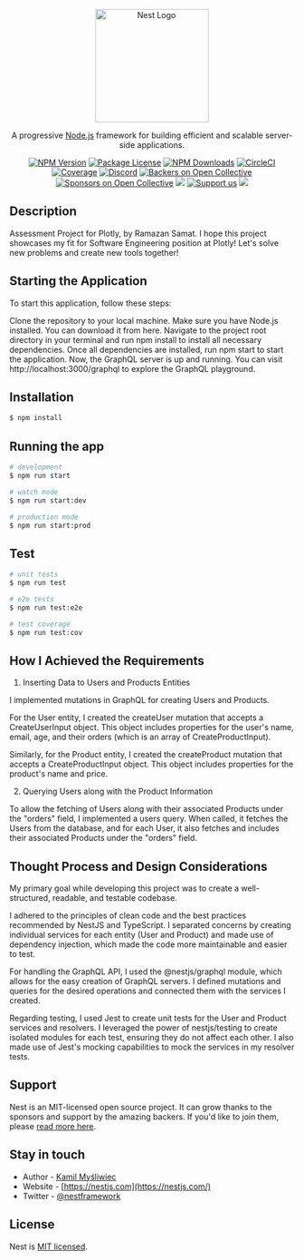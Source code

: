 <p align="center">
  <a href="http://nestjs.com/" target="blank"><img src="https://nestjs.com/img/logo-small.svg" width="200" alt="Nest Logo" /></a>
</p>

[circleci-image]: https://img.shields.io/circleci/build/github/nestjs/nest/master?token=abc123def456
[circleci-url]: https://circleci.com/gh/nestjs/nest

  <p align="center">A progressive <a href="http://nodejs.org" target="_blank">Node.js</a> framework for building efficient and scalable server-side applications.</p>
    <p align="center">
<a href="https://www.npmjs.com/~nestjscore" target="_blank"><img src="https://img.shields.io/npm/v/@nestjs/core.svg" alt="NPM Version" /></a>
<a href="https://www.npmjs.com/~nestjscore" target="_blank"><img src="https://img.shields.io/npm/l/@nestjs/core.svg" alt="Package License" /></a>
<a href="https://www.npmjs.com/~nestjscore" target="_blank"><img src="https://img.shields.io/npm/dm/@nestjs/common.svg" alt="NPM Downloads" /></a>
<a href="https://circleci.com/gh/nestjs/nest" target="_blank"><img src="https://img.shields.io/circleci/build/github/nestjs/nest/master" alt="CircleCI" /></a>
<a href="https://coveralls.io/github/nestjs/nest?branch=master" target="_blank"><img src="https://coveralls.io/repos/github/nestjs/nest/badge.svg?branch=master#9" alt="Coverage" /></a>
<a href="https://discord.gg/G7Qnnhy" target="_blank"><img src="https://img.shields.io/badge/discord-online-brightgreen.svg" alt="Discord"/></a>
<a href="https://opencollective.com/nest#backer" target="_blank"><img src="https://opencollective.com/nest/backers/badge.svg" alt="Backers on Open Collective" /></a>
<a href="https://opencollective.com/nest#sponsor" target="_blank"><img src="https://opencollective.com/nest/sponsors/badge.svg" alt="Sponsors on Open Collective" /></a>
  <a href="https://paypal.me/kamilmysliwiec" target="_blank"><img src="https://img.shields.io/badge/Donate-PayPal-ff3f59.svg"/></a>
    <a href="https://opencollective.com/nest#sponsor"  target="_blank"><img src="https://img.shields.io/badge/Support%20us-Open%20Collective-41B883.svg" alt="Support us"></a>
  <a href="https://twitter.com/nestframework" target="_blank"><img src="https://img.shields.io/twitter/follow/nestframework.svg?style=social&label=Follow"></a>
</p>
  <!--[![Backers on Open Collective](https://opencollective.com/nest/backers/badge.svg)](https://opencollective.com/nest#backer)
  [![Sponsors on Open Collective](https://opencollective.com/nest/sponsors/badge.svg)](https://opencollective.com/nest#sponsor)-->

## Description

Assessment Project for Plotly, by Ramazan Samat. I hope this project showcases my fit for Software Engineering position at Plotly! Let's solve new problems and create new tools together!


## Starting the Application

To start this application, follow these steps:

Clone the repository to your local machine.
Make sure you have Node.js installed. You can download it from here.
Navigate to the project root directory in your terminal and run npm install to install all necessary dependencies.
Once all dependencies are installed, run npm start to start the application.
Now, the GraphQL server is up and running. You can visit http://localhost:3000/graphql to explore the GraphQL playground.

## Installation

```bash
$ npm install
```

## Running the app

```bash
# development
$ npm run start

# watch mode
$ npm run start:dev

# production mode
$ npm run start:prod
```

## Test

```bash
# unit tests
$ npm run test

# e2e tests
$ npm run test:e2e

# test coverage
$ npm run test:cov
```


## How I Achieved the Requirements

1. Inserting Data to Users and Products Entities

I implemented mutations in GraphQL for creating Users and Products.

For the User entity, I created the createUser mutation that accepts a CreateUserInput object. This object includes properties for the user's name, email, age, and their orders (which is an array of CreateProductInput).

Similarly, for the Product entity, I created the createProduct mutation that accepts a CreateProductInput object. This object includes properties for the product's name and price.

2. Querying Users along with the Product Information

To allow the fetching of Users along with their associated Products under the "orders" field, I implemented a users query. When called, it fetches the Users from the database, and for each User, it also fetches and includes their associated Products under the "orders" field.

## Thought Process and Design Considerations

My primary goal while developing this project was to create a well-structured, readable, and testable codebase.

I adhered to the principles of clean code and the best practices recommended by NestJS and TypeScript. I separated concerns by creating individual services for each entity (User and Product) and made use of dependency injection, which made the code more maintainable and easier to test.

For handling the GraphQL API, I used the @nestjs/graphql module, which allows for the easy creation of GraphQL servers. I defined mutations and queries for the desired operations and connected them with the services I created.

Regarding testing, I used Jest to create unit tests for the User and Product services and resolvers. I leveraged the power of nestjs/testing to create isolated modules for each test, ensuring they do not affect each other. I also made use of Jest's mocking capabilities to mock the services in my resolver tests.

## Support

Nest is an MIT-licensed open source project. It can grow thanks to the sponsors and support by the amazing backers. If you'd like to join them, please [read more here](https://docs.nestjs.com/support).

## Stay in touch

- Author - [Kamil Myśliwiec](https://kamilmysliwiec.com)
- Website - [https://nestjs.com](https://nestjs.com/)
- Twitter - [@nestframework](https://twitter.com/nestframework)

## License

Nest is [MIT licensed](LICENSE).
